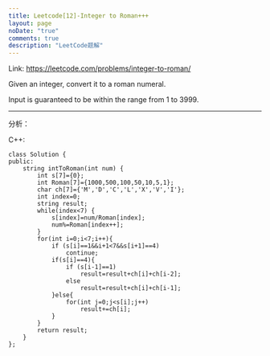 ```yaml
---
title: Leetcode[12]-Integer to Roman+++
layout: page
noDate: "true"
comments: true
description: "LeetCode题解" 
---
```

<article class="post post-type-normal" itemscope="" itemtype="http://schema.org/Article" style="opacity: 1; transform: translateY(0px);">

Link: https://leetcode.com/problems/integer-to-roman/


Given an integer, convert it to a roman numeral.

Input is guaranteed to be within the range from 1 to 3999.


---

分析：


C++:

```
class Solution {
public:
    string intToRoman(int num) {
        int s[7]={0};
        int Roman[7]={1000,500,100,50,10,5,1};
        char ch[7]={'M','D','C','L','X','V','I'};
        int index=0;
        string result;
        while(index<7) {
            s[index]=num/Roman[index];
            num%=Roman[index++];
        }
        for(int i=0;i<7;i++){
            if (s[i]==1&&i+1<7&&s[i+1]==4)
                continue;
            if(s[i]==4){
                if (s[i-1]==1)
                    result=result+ch[i]+ch[i-2];
                else
                    result=result+ch[i]+ch[i-1];
            }else{
                for(int j=0;j<s[i];j++)
                    result+=ch[i];
            }
        }
        return result;
    }
};
```


</article>
